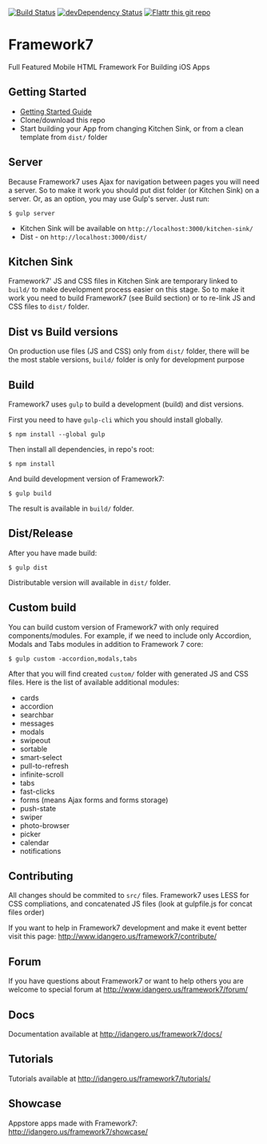 [![Build Status](https://travis-ci.org/nolimits4web/Framework7.svg?branch=master)](https://travis-ci.org/nolimits4web/Framework7)
[![devDependency Status](https://david-dm.org/nolimits4web/framework7/dev-status.svg)](https://david-dm.org/nolimits4web/framework7#info=devDependencies)
[![Flattr this git repo](http://api.flattr.com/button/flattr-badge-large.png)](https://flattr.com/submit/auto?user_id=nolimits4web&url=https://github.com/nolimits4web/framework7/&title=Framework7&language=JavaScript&tags=github&category=software)

Framework7
==========

Full Featured Mobile HTML Framework For Building iOS Apps

## Getting Started
  * [Getting Started Guide](http://www.idangero.us/framework7/get-started/)
  * Clone/download this repo
  * Start building your App from changing Kitchen Sink, or from a clean template from `dist/` folder

## Server

Because Framework7 uses Ajax for navigation between pages you will need a server. So to make it work you should put dist folder (or Kitchen Sink) on a server. Or, as an option, you may use Gulp's server. Just run:

```
$ gulp server
```

  * Kitchen Sink will be available on `http://localhost:3000/kitchen-sink/`
  * Dist - on `http://localhost:3000/dist/`

## Kitchen Sink

Framework7' JS and CSS files in Kitchen Sink are temporary linked to `build/` to make development process easier on this stage. So to make it work you need to build Framework7 (see Build section) or to re-link JS and CSS files to `dist/` folder.

## Dist vs Build versions

On production use files (JS and CSS) only from `dist/` folder, there will be the most stable versions, `build/` folder is only for development purpose

## Build

Framework7 uses `gulp` to build a development (build) and dist versions.

First you need to have `gulp-cli` which you should install globally.

```
$ npm install --global gulp
```

Then install all dependencies, in repo's root:

```
$ npm install
```

And build development version of Framework7:
```
$ gulp build
```

The result is available in `build/` folder.

## Dist/Release

After you have made build:

```
$ gulp dist
```

Distributable version will available in `dist/` folder.

## Custom build

You can build custom version of Framework7 with only required components/modules. For example, if we need to include only Accordion, Modals and Tabs modules in addition to Framework 7 core: 

```
$ gulp custom -accordion,modals,tabs
```
After that you will find created `custom/` folder with generated JS and CSS files. Here is the list of available additional modules:

* cards
* accordion
* searchbar
* messages
* modals
* swipeout
* sortable
* smart-select
* pull-to-refresh
* infinite-scroll
* tabs
* fast-clicks
* forms (means Ajax forms and forms storage)
* push-state
* swiper
* photo-browser
* picker
* calendar
* notifications

## Contributing

All changes should be commited to `src/` files. Framework7 uses LESS for CSS compliations, and concatenated JS files (look at gulpfile.js for concat files order)

If you want to help in Framework7 development and make it event better visit this page: http://www.idangero.us/framework7/contribute/

## Forum

If you have questions about Framework7 or want to help others you are welcome to special forum at http://www.idangero.us/framework7/forum/

## Docs

Documentation available at http://idangero.us/framework7/docs/

## Tutorials

Tutorials available at http://idangero.us/framework7/tutorials/

## Showcase

Appstore apps made with Framework7: http://idangero.us/framework7/showcase/